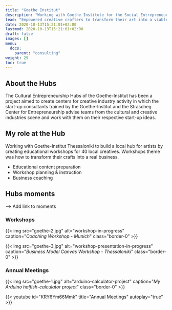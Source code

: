 ```yaml
---
title: "Goethe Institut"
description: "Working with Goethe Institute for the Social Entrepreneurship Hubs."
lead: "Empowered creative crafters to transform their art into a viable business."
date: 2020-10-13T15:21:01+02:00
lastmod: 2020-10-13T15:21:01+02:00
draft: false
images: []
menu:
  docs:
    parent: "consulting"
weight: 29
toc: true
---
```


## About the Hubs

The Cultural Entrepreneurship Hubs of the Goethe-Institut has been a project aimed to create centers for creative industry activity in which the start-up consultants trained by the Goethe-Institut and the Strascheg Center for Entrepreneurship advise teams from the cultural and creative industries scene and work with them on their respective start-up ideas.

## My role at the Hub

Working with Goethe-Institut Thessaloniki to build a local hub for artists by creating educational workshops for 40 local creatives. Workshops theme was how to transform their crafts into a real business.

* Educational content preparation
* Workshop planning & instruction
* Business coaching

## Hubs moments

--> Add link to moments

### Workshops

{{< img src="goethe-2.jpg" alt="workshop-in-progress" caption="<em>Coaching Workshop - Munich</em>" class="border-0" >}}

{{< img src="goethe-3.jpg" alt="workshop-presentation-in-progress" caption="<em>Business Model Canvas Workshop - Thessaloniki</em>" class="border-0" >}}

### Annual Meetings

{{< img src="goethe-1.jpg" alt="arduino-calculator-project" caption="<em>My Arduino halfish-calculator project</em>" class="border-0" >}}

{{< youtube id="KRY6Ym66Mmk" title="Annual Meetings" autoplay="true" >}}
